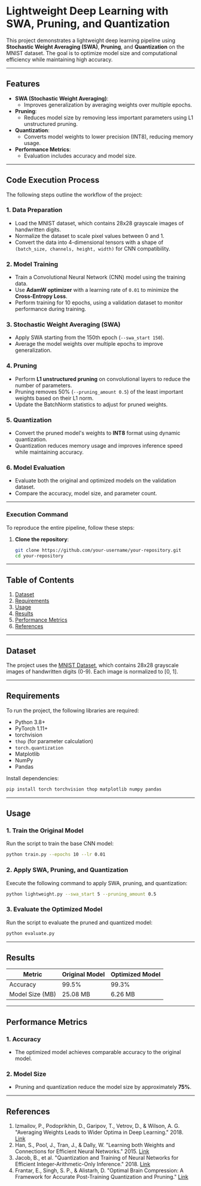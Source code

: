 
# **Lightweight Deep Learning with SWA, Pruning, and Quantization**

This project demonstrates a lightweight deep learning pipeline using **Stochastic Weight Averaging (SWA)**, **Pruning**, and **Quantization** on the MNIST dataset. The goal is to optimize model size and computational efficiency while maintaining high accuracy.

---

## **Features**
- **SWA (Stochastic Weight Averaging)**:
  - Improves generalization by averaging weights over multiple epochs.
- **Pruning**:
  - Reduces model size by removing less important parameters using L1 unstructured pruning.
- **Quantization**:
  - Converts model weights to lower precision (INT8), reducing memory usage.
- **Performance Metrics**:
  - Evaluation includes accuracy and model size.

---

## **Code Execution Process**

The following steps outline the workflow of the project:

### **1. Data Preparation**
- Load the MNIST dataset, which contains 28x28 grayscale images of handwritten digits.
- Normalize the dataset to scale pixel values between 0 and 1.
- Convert the data into 4-dimensional tensors with a shape of `(batch_size, channels, height, width)` for CNN compatibility.

### **2. Model Training**
- Train a Convolutional Neural Network (CNN) model using the training data.
- Use **AdamW optimizer** with a learning rate of `0.01` to minimize the **Cross-Entropy Loss**.
- Perform training for 10 epochs, using a validation dataset to monitor performance during training.

### **3. Stochastic Weight Averaging (SWA)**
- Apply SWA starting from the 150th epoch (`--swa_start 150`).
- Average the model weights over multiple epochs to improve generalization.

### **4. Pruning**
- Perform **L1 unstructured pruning** on convolutional layers to reduce the number of parameters.
- Pruning removes 50% (`--pruning_amount 0.5`) of the least important weights based on their L1 norm.
- Update the BatchNorm statistics to adjust for pruned weights.

### **5. Quantization**
- Convert the pruned model's weights to **INT8** format using dynamic quantization.
- Quantization reduces memory usage and improves inference speed while maintaining accuracy.

### **6. Model Evaluation**
- Evaluate both the original and optimized models on the validation dataset.
- Compare the accuracy, model size, and parameter count.

---

### **Execution Command**
To reproduce the entire pipeline, follow these steps:
1. **Clone the repository**:
   ```bash
   git clone https://github.com/your-username/your-repository.git
   cd your-repository
   
---

## **Table of Contents**
1. [Dataset](#dataset)
2. [Requirements](#requirements)
3. [Usage](#usage)
4. [Results](#results)
5. [Performance Metrics](#performance-metrics)
6. [References](#references)

---

## **Dataset**
The project uses the [MNIST Dataset](http://yann.lecun.com/exdb/mnist/), which contains 28x28 grayscale images of handwritten digits (0-9). Each image is normalized to [0, 1].

---

## **Requirements**
To run the project, the following libraries are required:

- Python 3.8+
- PyTorch 1.11+
- torchvision
- `thop` (for parameter calculation)
- `torch.quantization`
- Matplotlib
- NumPy
- Pandas

Install dependencies:
```bash
pip install torch torchvision thop matplotlib numpy pandas
```

---

## **Usage**

### 1. **Train the Original Model**
Run the script to train the base CNN model:
```bash
python train.py --epochs 10 --lr 0.01
```

### 2. **Apply SWA, Pruning, and Quantization**
Execute the following command to apply SWA, pruning, and quantization:
```bash
python lightweight.py --swa_start 5 --pruning_amount 0.5
```

### 3. **Evaluate the Optimized Model**
Run the script to evaluate the pruned and quantized model:
```bash
python evaluate.py
```

---

## **Results**

| **Metric**       | **Original Model** | **Optimized Model** |
|-------------------|--------------------|---------------------|
| Accuracy         | 99.5%             | 99.3%              |
| Model Size (MB)  | 25.08 MB          | 6.26 MB            |

---

## **Performance Metrics**

### 1. **Accuracy**
- The optimized model achieves comparable accuracy to the original model.

### 2. **Model Size**
- Pruning and quantization reduce the model size by approximately **75%**.

---

## **References**

1. Izmailov, P., Podoprikhin, D., Garipov, T., Vetrov, D., & Wilson, A. G. "Averaging Weights Leads to Wider Optima in Deep Learning." 2018. [Link](https://arxiv.org/abs/1803.05407)
2. Han, S., Pool, J., Tran, J., & Dally, W. "Learning both Weights and Connections for Efficient Neural Networks." 2015. [Link](https://arxiv.org/abs/1506.02626)
3. Jacob, B., et al. "Quantization and Training of Neural Networks for Efficient Integer-Arithmetic-Only Inference." 2018. [Link](https://arxiv.org/abs/1712.05877)
4. Frantar, E., Singh, S. P., & Alistarh, D. "Optimal Brain Compression: A Framework for Accurate Post-Training Quantization and Pruning." [Link](https://arxiv.org/abs/2210.03887)
